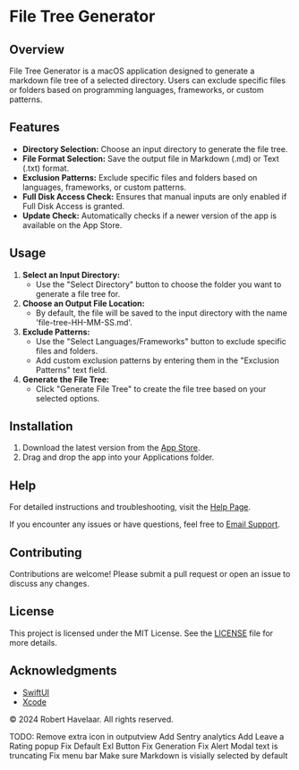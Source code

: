 # File Tree Generator

## Overview
File Tree Generator is a macOS application designed to generate a markdown file tree of a selected directory. Users can exclude specific files or folders based on programming languages, frameworks, or custom patterns.

## Features
- **Directory Selection:** Choose an input directory to generate the file tree.
- **File Format Selection:** Save the output file in Markdown (.md) or Text (.txt) format.
- **Exclusion Patterns:** Exclude specific files and folders based on languages, frameworks, or custom patterns.
- **Full Disk Access Check:** Ensures that manual inputs are only enabled if Full Disk Access is granted.
- **Update Check:** Automatically checks if a newer version of the app is available on the App Store.

## Usage
1. **Select an Input Directory:**
   - Use the "Select Directory" button to choose the folder you want to generate a file tree for.
2. **Choose an Output File Location:**
   - By default, the file will be saved to the input directory with the name 'file-tree-HH-MM-SS.md'.
3. **Exclude Patterns:**
   - Use the "Select Languages/Frameworks" button to exclude specific files and folders.
   - Add custom exclusion patterns by entering them in the "Exclusion Patterns" text field.
4. **Generate the File Tree:**
   - Click "Generate File Tree" to create the file tree based on your selected options.
   
## Installation
1. Download the latest version from the [App Store](https://apps.apple.com/app/id6581479697).
2. Drag and drop the app into your Applications folder.

## Help
For detailed instructions and troubleshooting, visit the [Help Page](https://roberthavelaar.com/file-tree-generator-app#help).

If you encounter any issues or have questions, feel free to [Email Support](mailto:contact@eastetexaselectronics.com).

## Contributing
Contributions are welcome! Please submit a pull request or open an issue to discuss any changes.

## License
This project is licensed under the MIT License. See the [LICENSE](LICENSE) file for more details.

## Acknowledgments
- [SwiftUI](https://developer.apple.com/xcode/swiftui/)
- [Xcode](https://developer.apple.com/xcode/)

© 2024 Robert Havelaar. All rights reserved.


TODO:
Remove extra icon in outputview
Add Sentry analytics
Add Leave a Rating popup
Fix Default Exl Button
Fix Generation
Fix Alert Modal text is truncating
Fix menu bar
Make sure Markdown is visially selected by default

